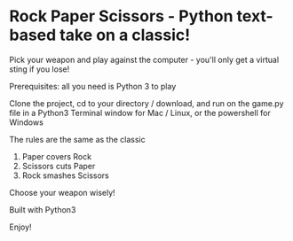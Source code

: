 # Rock Paper Scissors - Python text-based take on a classic!

Pick your weapon and play against the computer - you'll only get a virtual sting if you lose!

Prerequisites: all you need is Python 3 to play

Clone the project, cd to your directory / download, and run on the game.py file in a Python3 Terminal window for Mac / Linux, or the powershell for Windows

The rules are the same as the classic
1. Paper covers Rock
2. Scissors cuts Paper
3. Rock smashes Scissors

Choose your weapon wisely!

Built with Python3

Enjoy!